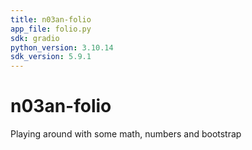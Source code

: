 ```yaml
---
title: n03an-folio
app_file: folio.py
sdk: gradio
python_version: 3.10.14
sdk_version: 5.9.1
---
```


# n03an-folio

Playing around with some math, numbers and bootstrap
